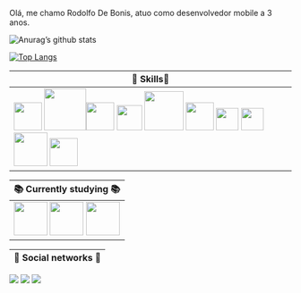 Olá, me chamo Rodolfo De Bonis, atuo como desenvolvedor mobile a 3 anos.

![Anurag’s github stats](https://github-readme-stats.vercel.app/api?username=RodolfoBonis&show_icons=true&count_private=true&theme=dracula)

[![Top Langs](https://github-readme-stats.vercel.app/api/top-langs/?username=RodolfoBonis&exclude_repo=micro-videos&layout=compact&theme=dracula)](https://github.com/anuraghazra/github-readme-stats)

| 🚀  Skills🚀     |
|------------|
<img src="https://pbs.twimg.com/profile_images/1148952014036054016/xxv7lLvp_400x400.jpg" width="50"> <img src="https://www.itexto.com.br/devkico/wp-content/uploads/2016/04/angular-js_600x400.png" width="75"><img src="https://pbs.twimg.com/profile_images/1187814172307800064/MhnwJbxw_400x400.jpg" width="50"> <img src="https://www.codeplusinfo.com/wp-content/uploads/2020/02/react-native-logo-e1581157043920.png" width="45"> <img src="https://www.maistecnologia.com/wp-content/uploads/2012/06/android-log.jpg" width="70"> <img src="https://d2eip9sf3oo6c2.cloudfront.net/tags/images/000/000/256/full/nodejslogo.png" width="50"> <img src="https://i.pinimg.com/originals/12/5c/e0/125ce0baff3271761ca61843eccf7985.jpg" width="40"> <img src="https://appmasters.io/static/typescript-logo-26cc95f255ccb936d154b43614f61602.png" width="40"> <img src="https://blog.4linux.com.br/wp-content/uploads/2018/02/Curso-PHP-Completo-do-B%C3%A1sico-ao-Avan%C3%A7ado.png" width="60"> <img src="https://bognarjunior.files.wordpress.com/2018/01/1crcyaithv7aiqh1z93v99q.png?w=256" width="50">|

| 📚 Currently studying 📚      |
|------------|
<img src="https://i2.wp.com/blog.hariken.co/wp-content/uploads/2019/03/react-logo.png?ssl=1" width="60"> <img src="https://upload.wikimedia.org/wikipedia/commons/thumb/b/b2/Bootstrap_logo.svg/480px-Bootstrap_logo.svg.png" width="60"> <img src="https://cergntnu.files.wordpress.com/2016/10/web-ios-logo.jpg" width="60">|

| 📨 Social networks 📨       |
|------------|
<p align="left">
<a href="mailto:dev@rodolfodebonis.com.br" alt="Gmail">
<img src="https://img.shields.io/badge/-dev@rodolfodebonis.com.br-e34c41?style=flat-square&labelColor=e34c41&logo=gmail&logoColor=white&link=dev@rodolfodebonis.com.br" /></a>
  
<a href="https://www.linkedin.com/in/rodolfo-de-bonis/" alt="Linkedin">
<img src="https://img.shields.io/badge/-Rodolfo%20De%20Bonis-blue?style=flat-square&logo=Linkedin&logoColor=white&link=https://www.linkedin.com/in/rodolfo-de-bonis/" /></a>

<a href="https://twitter.com/RodolfoBonis" alt="Twitter">
<img src="https://img.shields.io/badge/-@RodolfoBonis-1ca0f1?style=flat-square&labelColor=1ca0f1&logo=twitter&logoColor=white&link=https://twitter.com/RodolfoBonis" /></a>
 </p>

<!--
**RodolfoBonis/RodolfoBonis** is a ✨ _special_ ✨ repository because its `README.md` (this file) appears on your GitHub profile.

Here are some ideas to get you started:

- 🔭 I’m currently working on ...
- 🌱 I’m currently learning ...
- 👯 I’m looking to collaborate on ...
- 🤔 I’m looking for help with ...
- 💬 Ask me about ...
- 📫 How to reach me: ...
- 😄 Pronouns: ...
- ⚡ Fun fact: ...
-->
